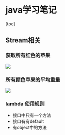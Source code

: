 # java学习笔记

[toc]

## Stream相关

### 获取所有红色的苹果

![](https://tva1.sinaimg.cn/large/006tNbRwly1gbkehlictlj30yr05m0vm.jpg)



### 所有颜色苹果的平均重量

![](https://tva1.sinaimg.cn/large/006tNbRwly1gbkeim60mqj30qy073q79.jpg)



### lambda 使用规则

* 接口中只有一个方法
* 接口有有default
* 有object中的方法